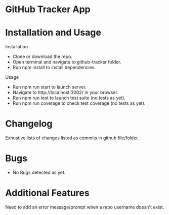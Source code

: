 # GitHub Tracker App


# Installation and Usage

Installation

- Clone or download the repo.
- Open terminal and navigate to github-tracker folder.
- Run npm install to install dependencies.


Usage

- Run npm run start to launch server.
- Navigate to http://localhost:3002/ in your browser.
- Run npm run test to launch test suite (no tests as yet).
- Run npm run coverage to check test coverage (no tests as yet).

# Changelog

Exhustive lists of changes listed as commits in github file/folder.

# Bugs

- No Bugs detected as yet.


# Additional Features

Need to add an error message/prompt when a repo username doesn't exist.